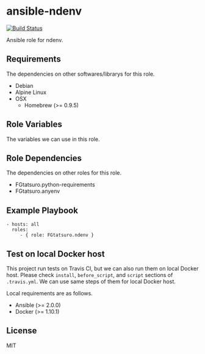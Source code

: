 ansible-ndenv
====================================

[![Build Status](https://travis-ci.org/FGtatsuro/ansible-ndenv.svg?branch=master)](https://travis-ci.org/FGtatsuro/ansible-ndenv)

Ansible role for ndenv.

Requirements
------------

The dependencies on other softwares/librarys for this role.

- Debian
- Alpine Linux
- OSX
  - Homebrew (>= 0.9.5)

Role Variables
--------------

The variables we can use in this role.

Role Dependencies
-----------------

The dependencies on other roles for this role.

- FGtatsuro.python-requirements
- FGtatsuro.anyenv

Example Playbook
----------------

    - hosts: all
      roles:
         - { role: FGtatsuro.ndenv }

Test on local Docker host
-------------------------

This project run tests on Travis CI, but we can also run them on local Docker host.
Please check `install`, `before_script`, and `script` sections of `.travis.yml`.
We can use same steps of them for local Docker host.

Local requirements are as follows.

- Ansible (>= 2.0.0)
- Docker (>= 1.10.1)

License
-------

MIT

